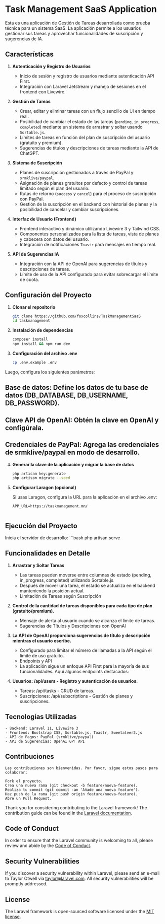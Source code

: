 # Task Management SaaS Application

Esta es una aplicación de Gestión de Tareas desarrollada como prueba técnica para un sistema SaaS. La aplicación permite a los usuarios gestionar sus tareas y aprovechar funcionalidades de suscripción y sugerencias de IA. 

## Características

1. **Autenticación y Registro de Usuarios**
   - Inicio de sesión y registro de usuarios mediante autenticación API First.
   - Integración con Laravel Jetstream y manejo de sesiones en el frontend con Livewire.

2. **Gestión de Tareas**
   - Crear, editar y eliminar tareas con un flujo sencillo de UI en tiempo real.
   - Posibilidad de cambiar el estado de las tareas (`pending`, `in_progress`, `completed`) mediante un sistema de arrastrar y soltar usando `Sortable.js`.
   - Límites de tareas en función del plan de suscripción del usuario (gratuito y premium).
   - Sugerencias de títulos y descripciones de tareas mediante la API de ChatGPT.

3. **Sistema de Suscripción**
   - Planes de suscripción gestionados a través de PayPal y `srmklive/paypal`.
   - Asignación de planes gratuitos por defecto y control de tareas limitado según el plan del usuario.
   - Rutas de retorno (`success` y `cancel`) para el proceso de suscripción con PayPal.
   - Gestión de la suscripción en el backend con historial de planes y la posibilidad de cancelar y cambiar suscripciones.

4. **Interfaz de Usuario (Frontend)**
   - Frontend interactivo y dinámico utilizando Livewire 3 y Tailwind CSS.
   - Componentes personalizados para la lista de tareas, vista de planes y cabecera con datos del usuario.
   - Integración de notificaciones `Toastr` para mensajes en tiempo real.
   
5. **API de Sugerencias IA**
   - Integración con la API de OpenAI para sugerencias de títulos y descripciones de tareas.
   - Límite de uso de la API configurado para evitar sobrecargar el límite de cuota.

## Configuración del Proyecto

1. **Clonar el repositorio**

   ```bash
   git clone https://github.com/foxcollins/TaskManagementSaaS
   cd taskmanagement


2. **Instalación de dependencias**
    ```bash
    composer install
    npm install && npm run dev

3. **Configuración del archivo .env**
    ```bash
    cp .env.example .env

Luego, configura los siguientes parámetros:

## Base de datos: Define los datos de tu base de datos (DB_DATABASE, DB_USERNAME, DB_PASSWORD).
## Clave API de OpenAI: Obtén la clave en OpenAI y configúrala.
## Credenciales de PayPal: Agrega las credenciales de srmklive/paypal en modo de desarrollo.

4. **Generar la clave de la aplicación y migrar la base de datos**
    ```bash
    php artisan key:generate
    php artisan migrate --seed

5. **Configurar Laragon (opcional)**

    Si usas Laragon, configura la URL para la aplicación en el archivo .env:
    ```plaintext
    APP_URL=https://taskmanagement.mn/


## Ejecución del Proyecto
Inicia el servidor de desarrollo:
    ```bash
    php artisan serve


## Funcionalidades en Detalle
1. **Arrastrar y Soltar Tareas**

    - Las tareas pueden moverse entre columnas de estado (pending, in_progress, completed) utilizando Sortable.js.
    - Después de mover una tarea, el estado se actualiza en el backend manteniendo la posición actual.
    - Limitación de Tareas según Suscripción

2. **Control de la cantidad de tareas disponibles para cada tipo de plan (gratuito/premium).**
    - Mensaje de alerta al usuario cuando se alcanza el límite de tareas.
    - Sugerencias de Títulos y Descripciones con OpenAI

3. **La API de OpenAI proporciona sugerencias de título y descripción mientras el usuario escribe.**
    - Configurado para limitar el número de llamadas a la API según el límite de uso gratuito.
    - Endpoints y API
    - La aplicación sigue un enfoque API First para la mayoría de sus funcionalidades. Aquí algunos endpoints destacados:

4. **Usuarios: /api/users - Registro y autenticación de usuarios.**
    - Tareas: /api/tasks - CRUD de tareas.
    - Suscripciones: /api/subscriptions - Gestión de planes y suscripciones.


## Tecnologías Utilizadas
    - Backend: Laravel 11, Livewire 3
    - Frontend: Bootstrap CSS, Sortable.js, Toastr, Sweetaleer2.js
    - API de Pagos: PayPal (srmklive/paypal)
    - API de Sugerencias: OpenAI GPT API


## Contribuciones
    Las contribuciones son bienvenidas. Por favor, sigue estos pasos para colaborar:

    Fork el proyecto.
    Crea una nueva rama (git checkout -b feature/nueva-feature).
    Realiza tu commit (git commit -am 'Añade una nueva feature').
    Haz push de la rama (git push origin feature/nueva-feature).
    Abre un Pull Request.

Thank you for considering contributing to the Laravel framework! The contribution guide can be found in the [Laravel documentation](https://laravel.com/docs/contributions).

## Code of Conduct

In order to ensure that the Laravel community is welcoming to all, please review and abide by the [Code of Conduct](https://laravel.com/docs/contributions#code-of-conduct).

## Security Vulnerabilities

If you discover a security vulnerability within Laravel, please send an e-mail to Taylor Otwell via [taylor@laravel.com](mailto:taylor@laravel.com). All security vulnerabilities will be promptly addressed.

## License

The Laravel framework is open-sourced software licensed under the [MIT license](https://opensource.org/licenses/MIT).
